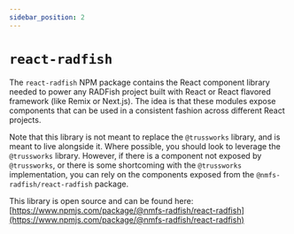 ```yaml
---
sidebar_position: 2
---
```


# `react-radfish`

The `react-radfish` NPM package contains the React component library needed to power any RADFish project built with React or React flavored framework (like Remix or Next.js). The idea is that these modules expose components that can be used in a consistent fashion across different React projects.

Note that this library is not meant to replace the `@trussworks` library, and is meant to live alongside it. Where possible, you should look to leverage the `@trussworks` library. However, if there is a component not exposed by `@trussworks`, or there is some shortcoming with the `@trussworks` implementation, you can rely on the components exposed from the `@nmfs-radfish/react-radfish` package.

This library is open source and can be found here: [https://www.npmjs.com/package/@nmfs-radfish/react-radfish](https://www.npmjs.com/package/@nmfs-radfish/react-radfish)
